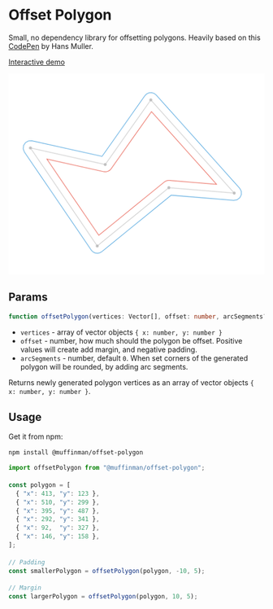 # Offset Polygon

Small, no dependency library for offsetting polygons. Heavily based on this [CodePen](https://codepen.io/HansMuller/pen/lDfzt) by Hans Muller.

[Interactive demo](https://muffinman.io/offset-polygon)

[![Example polygons](example.png)](https://muffinman.io/offset-polygon)

## Params

```ts
function offsetPolygon(vertices: Vector[], offset: number, arcSegments?: number): Vector[]
```

* `vertices` - array of vector objects `{ x: number, y: number }`
* `offset` - number, how much should the polygon be offset. Positive values will create add margin, and negative padding.
* `arcSegments` - number, default `0`. When set corners of the generated polygon will be rounded, by adding arc segments.

Returns newly generated polygon vertices as an array of vector objects `{ x: number, y: number }`.

## Usage

Get it from npm:

```
npm install @muffinman/offset-polygon
```

```js
import offsetPolygon from "@muffinman/offset-polygon";

const polygon = [
  { "x": 413, "y": 123 },
  { "x": 510, "y": 299 },
  { "x": 395, "y": 487 },
  { "x": 292, "y": 341 },
  { "x": 92,  "y": 327 },
  { "x": 146, "y": 158 },
];

// Padding
const smallerPolygon = offsetPolygon(polygon, -10, 5);

// Margin
const largerPolygon = offsetPolygon(polygon, 10, 5);
```